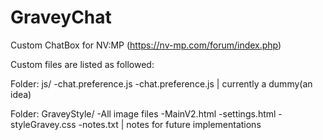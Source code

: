 # GraveyChat

Custom ChatBox for NV:MP (https://nv-mp.com/forum/index.php)

Custom files are listed as followed:

Folder: js/
	-chat.preference.js
	-chat.preference.js   	|	currently a dummy(an idea)
	
Folder: GraveyStyle/
	-All image files
	-MainV2.html
	-settings.html
	-styleGravey.css
	-notes.txt				|	notes for future implementations